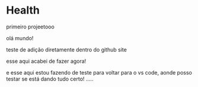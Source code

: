 # Health
primeiro projeetooo

olá mundo!

teste de adição diretamente dentro do github site

esse aqui acabei de fazer agora! 

e esse aqui estou fazendo de teste para voltar para o vs code, aonde posso testar se está dando tudo certo!
.....